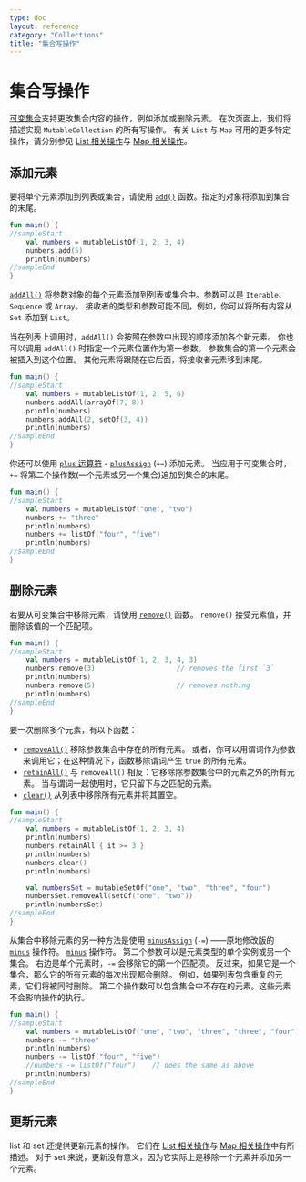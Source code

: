 ```yaml
---
type: doc
layout: reference
category: "Collections"
title: "集合写操作"
---
```


# 集合写操作

[可变集合](collections-overview.html#集合类型)支持更改集合内容的操作，例如添加或删除元素。
在次页面上，我们将描述实现 `MutableCollection` 的所有写操作。
有关 `List` 与 `Map` 可用的更多特定操作，请分别参见 [List 相关操作](list-operations.html)与 [Map 相关操作](map-operations.html)。

## 添加元素

要将单个元素添加到列表或集合，请使用 [`add()`](https://kotlinlang.org/api/latest/jvm/stdlib/kotlin.collections/-mutable-list/add.html) 函数。指定的对象将添加到集合的末尾。



```kotlin
fun main() {
//sampleStart
    val numbers = mutableListOf(1, 2, 3, 4)
    numbers.add(5)
    println(numbers)
//sampleEnd
}
```


[`addAll()`](https://kotlinlang.org/api/latest/jvm/stdlib/kotlin.collections/add-all.html) 将参数对象的每个元素添加到列表或集合中。参数可以是 `Iterable`、`Sequence` 或 `Array`。
接收者的类型和参数可能不同，例如，你可以将所有内容从 `Set` 添加到 `List`。

当在列表上调用时，`addAll()` 会按照在参数中出现的顺序添加各个新元素。
你也可以调用 `addAll()` 时指定一个元素位置作为第一参数。
参数集合的第一个元素会被插入到这个位置。
其他元素将跟随在它后面，将接收者元素移到末尾。



```kotlin
fun main() {
//sampleStart
    val numbers = mutableListOf(1, 2, 5, 6)
    numbers.addAll(arrayOf(7, 8))
    println(numbers)
    numbers.addAll(2, setOf(3, 4))
    println(numbers)
//sampleEnd
}
```


你还可以使用 [`plus` 运算符](collection-plus-minus.html) - [`plusAssign`](https://kotlinlang.org/api/latest/jvm/stdlib/kotlin.collections/plus-assign.html) (`+=`) 添加元素。
 当应用于可变集合时，`+=` 将第二个操作数(一个元素或另一个集合)追加到集合的末尾。



```kotlin
fun main() {
//sampleStart
    val numbers = mutableListOf("one", "two")
    numbers += "three"
    println(numbers)
    numbers += listOf("four", "five")    
    println(numbers)
//sampleEnd
}
```


## 删除元素

若要从可变集合中移除元素，请使用 [`remove()`](https://kotlinlang.org/api/latest/jvm/stdlib/kotlin.collections/remove.html) 函数。
`remove()` 接受元素值，并删除该值的一个匹配项。



```kotlin
fun main() {
//sampleStart
    val numbers = mutableListOf(1, 2, 3, 4, 3)
    numbers.remove(3)                    // removes the first `3`
    println(numbers)
    numbers.remove(5)                    // removes nothing
    println(numbers)
//sampleEnd
}
```


要一次删除多个元素，有以下函数：

* [`removeAll()`](https://kotlinlang.org/api/latest/jvm/stdlib/kotlin.collections/remove-all.html) 移除参数集合中存在的所有元素。
   或者，你可以用谓词作为参数来调用它；在这种情况下，函数移除谓词产生 `true` 的所有元素。
* [`retainAll()`](https://kotlinlang.org/api/latest/jvm/stdlib/kotlin.collections/retain-all.html) 与 `removeAll()` 相反：它移除除参数集合中的元素之外的所有元素。
   当与谓词一起使用时，它只留下与之匹配的元素。
* [`clear()`](https://kotlinlang.org/api/latest/jvm/stdlib/kotlin.collections/-mutable-list/clear.html) 从列表中移除所有元素并将其置空。



```kotlin
fun main() {
//sampleStart
    val numbers = mutableListOf(1, 2, 3, 4)
    println(numbers)
    numbers.retainAll { it >= 3 }
    println(numbers)
    numbers.clear()
    println(numbers)

    val numbersSet = mutableSetOf("one", "two", "three", "four")
    numbersSet.removeAll(setOf("one", "two"))
    println(numbersSet)
//sampleEnd
}
```


从集合中移除元素的另一种方法是使用 [`minusAssign`](https://kotlinlang.org/api/latest/jvm/stdlib/kotlin.collections/minus-assign.html) (`-=`) ——原地修改版的 [`minus`](collection-plus-minus.html) 操作符。 [`minus`](collection-plus-minus.html) 操作符。
第二个参数可以是元素类型的单个实例或另一个集合。
右边是单个元素时，`-=` 会移除它的第一个匹配项。
反过来，如果它是一个集合，那么它的所有元素的每次出现都会删除。
例如，如果列表包含重复的元素，它们将被同时删除。
第二个操作数可以包含集合中不存在的元素。这些元素不会影响操作的执行。



```kotlin
fun main() {
//sampleStart
    val numbers = mutableListOf("one", "two", "three", "three", "four")
    numbers -= "three"
    println(numbers)
    numbers -= listOf("four", "five")    
    //numbers -= listOf("four")    // does the same as above
    println(numbers)    
//sampleEnd
}
```


## 更新元素

list 和 set 还提供更新元素的操作。
它们在 [List 相关操作](list-operations.html)与 [Map 相关操作](map-operations.html)中有所描述。
对于 set 来说，更新没有意义，因为它实际上是移除一个元素并添加另一个元素。

